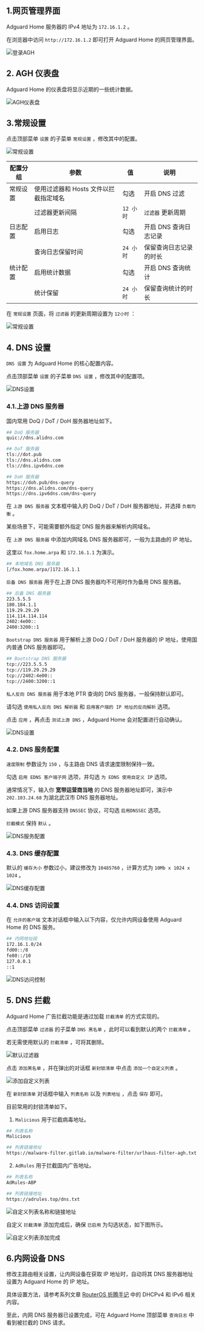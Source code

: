 ## 1.网页管理界面

Adguard Home 服务器的 IPv4 地址为 `172.16.1.2` 。  

在浏览器中访问 `http://172.16.1.2` 即可打开 Adguard Home 的网页管理界面。   

![登录AGH](img/p01/web_login.jpeg)

## 2. AGH 仪表盘

Adguard Home 的仪表盘将显示近期的一些统计数据。  

![AGH仪表盘](img/p01/web_dashboard.jpeg)

## 3.常规设置

点击顶部菜单 `设置` 的子菜单 `常规设置` ，修改其中的配置。  

![常规设置](img/p01/web_general_settings.jpeg)

|配置分组|参数|值|说明|
|--|--|--|--|
|常规设置|使用过滤器和 Hosts 文件以拦截指定域名|勾选|开启 DNS 过滤|
||过滤器更新间隔|`12 小时`|`过滤器` 更新周期|
|日志配置|启用日志|勾选|开启 DNS 查询日志记录|
||查询日志保留时间|`24 小时`|保留查询日志记录的时长|
|统计配置|启用统计数据|勾选|开启 DNS 查询统计|
||统计保留|`24 小时`|保留查询统计的时长|

在 `常规设置` 页面，将 `过滤器` 的更新周期设置为 `12小时` ：

![常规设置](img/p01/web_general_logs_settings.jpeg)

## 4. DNS 设置

`DNS 设置` 为 Adguard Home 的核心配置内容。  

点击顶部菜单 `设置` 的子菜单 `DNS 设置` ，修改其中的配置项。  

![DNS设置](img/p01/web_dns_settings.jpeg)

### 4.1.上游 DNS 服务器

国内常用 DoQ / DoT / DoH 服务器地址如下。

```bash
## DoQ 服务器
quic://dns.alidns.com

## DoT 服务器
tls://dot.pub
tls://dns.alidns.com
tls://dns.ipv6dns.com

## DoH 服务器
https://doh.pub/dns-query
https://dns.alidns.com/dns-query
https://dns.ipv6dns.com/dns-query
```

在 `上游 DNS 服务器` 文本框中输入的 DoQ / DoT / DoH 服务器地址，并选择 `负载均衡` 。  

某些场景下，可能需要额外指定 DNS 服务器来解析内网域名。  

在 `上游 DNS 服务器` 中添加内网域名 DNS 服务器即可，一般为主路由的 IP 地址。  

这里以 `fox.home.arpa` 和 `172.16.1.1` 为演示。  

```bash
## 本地域名 DNS 服务器
[/fox.home.arpa/]172.16.1.1
```

`后备 DNS 服务器` 用于在上游 DNS 服务器均不可用时作为备用 DNS 服务器。  

```bash
## 后备 DNS 服务器
223.5.5.5
180.184.1.1
119.29.29.29
114.114.114.114
2402:4e00::
2400:3200::1
```

`Bootstrap DNS 服务器` 用于解析上游 DoQ / DoT / DoH 服务器的 IP 地址，使用国内普通 DNS 服务器即可。  

```bash
## Bootstrap DNS 服务器
tcp://223.5.5.5
tcp://119.29.29.29
tcp://2402:4e00::
tcp://2400:3200::1
```

`私人反向 DNS 服务器` 用于本地 PTR 查询的 DNS 服务器，一般保持默认即可。  

请勾选 `使用私人反向 DNS 解析器` 和 `启用客户端的 IP 地址的反向解析` 选项。  

点击 `应用` ，再点击 `测试上游 DNS` ，Adguard Home 会对配置进行自动确认。  

![DNS设置](img/p01/web_dns_all_kind.png)

### 4.2. DNS 服务配置

`速度限制` 参数设为 `150` ，与主路由 DNS 请求速度限制保持一致。  

勾选 `启用 EDNS 客户端子网` 选项，并勾选 `为 EDNS 使用自定义 IP` 选项。  

通常情况下，输入你 **宽带运营商当地** 的 DNS 服务器地址即可，演示中 `202.103.24.68` 为湖北武汉市 DNS 服务器地址。  

如果上游 DNS 服务器支持 `DNSSEC` 协议，可勾选 `启用DNSSEC` 选项。  

`拦截模式` 保持 `默认` 。  

![DNS服务配置](img/p01/web_dns_service.png)

### 4.3. DNS 缓存配置

默认的 `缓存大小` 参数过小，建议修改为 `10485760` ，计算方式为 `10Mb x 1024 x 1024` 。  

![DNS缓存配置](img/p01/web_dns_cache.png)

### 4.4. DNS 访问设置

在 `允许的客户端` 文本对话框中输入以下内容，仅允许内网设备使用 Adguard Home 的 DNS 服务。  

```bash
## 内网地址段
172.16.1.0/24
fd00::/8
fe80::/10
127.0.0.1
::1
```

![DNS访问控制](img/p01/web_dns_acl.png)

## 5. DNS 拦截

Adguard Home 广告拦截功能是通过加载 `拦截清单` 的方式实现的。  

点击顶部菜单 `过滤器` 的子菜单 `DNS 黑名单` ，此时可以看到默认的两个 `拦截清单` 。  

若无需使用默认的 `拦截清单` ，可将其删除。  

![默认过滤器](img/p01/web_default_block_hosts.jpeg)

点击 `添加黑名单` ，并在弹出的对话框 `新封锁清单` 中点击 `添加一个自定义列表` 。  

![添加自定义列表](img/p01/web_add_custom_hosts_list.jpeg)

在 `新封锁清单` 对话框中输入 `列表名称` 以及 `列表地址` ，点击 `保存` 即可。  

目前常用的封锁清单如下。  

1. `Malicious` 用于拦截病毒地址。  

```bash
## 列表名称
Malicious

## 列表链接地址
https://malware-filter.gitlab.io/malware-filter/urlhaus-filter-agh.txt
```

2. `AdRules` 用于拦截国内广告地址。  

```bash
## 列表名称
AdRules-ABP

## 列表链接地址
https://adrules.top/dns.txt
```

![自定义列表名称和链接地址](img/p01/web_custom_hosts_list_url.jpeg)

自定义 `拦截清单` 添加完成后，确保 `已启用` 为勾选状态，如下图所示。  

![自定义列表添加完成](img/p01/web_custom_hosts_list_done.jpeg)

## 6.内网设备 DNS

修改主路由相关设置，让内网设备在获取 IP 地址时，自动将其 DNS 服务器地址设置为 Adguard Home 的 IP 地址。  

具体设置方法，请参考系列文章 [RouterOS 折腾手记](https://gitee.com/callmer/routeros_toss_notes) 中的 DHCPv4 和 IPv6 相关内容。  

至此，内网 DNS 服务器已设置完成，可在 Adguard Home 顶部菜单 `查询日志` 中看到被拦截的 DNS 请求。  
